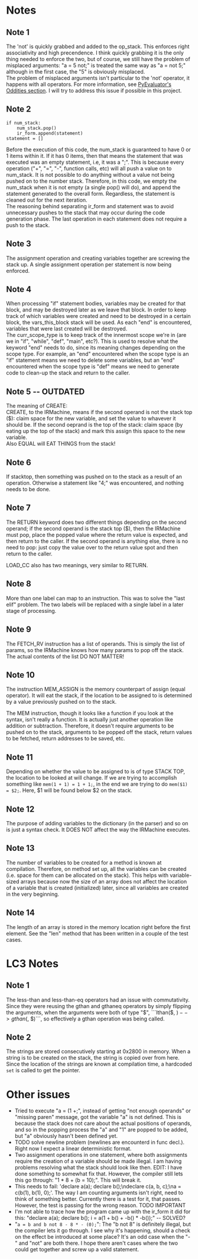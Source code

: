 # Notes
## Note 1
The 'not' is quickly grabbed and added to the op_stack. This enforces right associativity
and high precendence. I think quickly grabbing it is the only thing needed to enforce the
two, but of course, we still have the problem of misplaced arguments: "a = 5 not;" is treated
the same way as "a = not 5;" although in the first case, the "5" is obviously misplaced.  
The problem of misplaced arguments isn't particular to the 'not' operator, it happens with all
operators. For more information, see [PyEvaluator's Oddities section](https://github.com/kauboy26/PyEvaluator#oddities).
I will try to address this issue if possible in this project.

## Note 2
```
if num_stack:
    num_stack.pop()
    ir_form.append(statement)
statement = []
```  
Before the execution of this code, the num_stack is guaranteed to have 0 or 1 items within it. If it has 0 items, then that means
the statement that was executed was an empty statement, i.e, it was a ";". This is because every operation ("+", "=", "-", function
calls, etc) will all push a value on to num_stack. It is not possible to do anything without a value not being pushed on to the number stack. Therefore, in this code, we empty the num_stack when it is not empty (a single pop() will do), and append the statement generated to the overall form. Regardless, the statement is cleaned out for the next iteration.  
The reasoning behind separating ir_form and statement was to avoid unnecessary pushes to the stack that may occur during the
code generation phase. The last operation in each statement does not require a push to the stack.

## Note 3
The assignment operation and creating variables together are screwing the stack up. A single assignment operation per statement is
now being enforced.

## Note 4
When processing "if" statement bodies, variables may be created for that block, and may be destroyed later as we leave that block. In order to keep track of which variables were created and need to be destroyed in a certain block, the vars_this_block stack will be used. As each "end" is encountered, variables that were last created will be destroyed.  
The curr_scope_type is to keep track of the innermost scope we're in (are we in "if", "while", "def", "main", etc?). This is used to resolve what the keyword "end" needs to do, since its meaning changes depending on the scope type. For example, an "end" encountered when the scope type is an "if" statement means we need to delete some variables, but an "end" encountered when the scope type is "def" means we need to generate code to clean-up the stack and return to the caller.

## Note 5 -- OUTDATED
The meaning of CREATE:  
CREATE, to the IRMachine, means if the second operand is not the stack top ($): claim space for the new variable, and set the value to whavever it should be. If the second oeprand is the top of the stack: claim space (by eating up the top of the stack) and mark this assign this space to the new variable.  
Also EQUAL will EAT THINGS from the stack!

## Note 6
If stacktop, then something was pushed on to the stack as a result of an operation. Otherwise a statement like "4;" was encountered, and nothing needs to be done.

## Note 7
The RETURN keyword does two different things depending on the second operand; if the second operand is the stack top ($), then the IRMachine must pop, place the popped value where the return value is expected, and then return to the caller. If the second operand is anything else, there is no need to pop: just copy the value over to the return value spot and then return to the caller.  

LOAD_CC also has two meanings, very similar to RETURN.

## Note 8
More than one label can map to an instruction. This was to solve the "last elif" problem. The two labels will be replaced with a single label in a later stage of processing.

## Note 9
The FETCH_RV instruction has a list of operands. This is simply the list of params, so the IRMachine knows how many params to pop off the stack. The actual contents of the list DO NOT MATTER!

## Note 10
The instruction MEM_ASSIGN is the memory counterpart of assign (equal operator). It will eat the stack, if the location to be assigned to is determined by a value previously pushed on to the stack.  

The MEM instruction, though it looks like a function if you look at the syntax, isn't really a function. It is actually just another operation like addition or subtraction. Therefore, it doesn't require arguments to be pushed on to the stack, arguments to be popped off the stack, return values to be fetched, return addresses to be saved, etc.

## Note 11
Depending on whether the value to be assigned to is of type STACK TOP, the location to be looked at will change. If we are trying to accomplish something like ```mem(1 + 1) = 1 + 1;```, in the end we are trying to do ```mem($1) = $2;```. Here, $1 will be found below $2 on the stack.

## Note 12
The purpose of adding variables to the dictionary (in the parser) and so on is just a syntax check. It DOES NOT affect the way the IRMachine executes.

## Note 13
The number of variables to be created for a method is known at compilation. Therefore, on method set up, all the variables can be created (i.e. space for them can be allocated on the stack). This helps with variable-sized arrays because now the size of an array does not affect the location of a variable that is created (initialized) later, since all variables are created in the very beginning.

## Note 14
The length of an array is stored in the memory location right before the first element. See the "len" method that has been written in a couple of the test cases.

# LC3 Notes

## Note 1
The less-than and less-than-eq operators had an issue with commutativity. Since they were reusing the gthan and gthaneq operators by simply flipping the arguments, when the arguments were both of type "$", ```lthan($, $) --> gthan($, $)```, so effectively a gthan operation was being called.

## Note 2
The strings are stored consecutively starting at 0x2800 in memory. When a string is to be created on the stack, the string is copied over from here. Since the location of the strings are known at compilation time, a hardcoded ```set``` is called to get the pointer.

# Other issues

* Tried to execute "a = (1 +;", instead of getting "not enough operands" or "missing paren" message, got the variable "a" is not defined. This is because the stack does not care about the actual positions of operands, and so in the popping process the "a" and "1" are popped to be added, but "a" obviously hasn't been defined yet.
* TODO solve newline problem (newlines are encounterd in func decl.). Right now I expect a linear deterministic format.
* Two assignment operations in one statement, where both assignments require the creation of a variable should be made illegal. I am having problems resolving what the stack should look like then. EDIT: I have done something to somewhat fix that. However, the compiler still lets this go through: "1 * 8 + (b = 10);". This will break it.
* This needs to fail: 'declare a(a); declare b();\ndeclare c(a, b, c);\na = c(b(1), b(1), 0);'. The way I am counting arguments isn't right, need to think of something better. Currently there is a test for it, that passes. However, the test is passing for the wrong reason. TODO IMPORTANT
* I'm not able to trace how the program came up with the ir_form it did for this: "declare a(a); declare b(); i = a(1 + b() + -b() * -b());" -- SOLVED?
* "```a = b and b not 8 - 8 * - (0);```": The "b not 8" is definitely illegal, but the compiler lets it go through. I see why it's happening, should a check on the effect be introduced at some place? It's an odd case when the "-" and "not" are both there. I hope there aren't cases where the two could get together and screw up a valid statement.